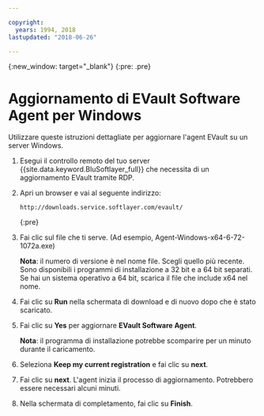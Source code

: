 ```yaml
---

copyright:
  years: 1994, 2018
lastupdated: "2018-06-26"

---
```

{:new_window: target="_blank"}
{:pre: .pre}

# Aggiornamento di EVault Software Agent per Windows 

Utilizzare queste istruzioni dettagliate per aggiornare l'agent EVault su un server Windows.

1. Esegui il controllo remoto del tuo server {{site.data.keyword.BluSoftlayer_full}} che necessita di un aggiornamento EVault tramite RDP.

2. Apri un browser e vai al seguente indirizzo:
   ```
   http://downloads.service.softlayer.com/evault/
   ```
   {:pre}
  
3. Fai clic sul file che ti serve. (Ad esempio, Agent-Windows-x64-6-72-1072a.exe)

   **Nota**: il numero di versione è nel nome file. Scegli quello più recente. <br/>
   Sono disponibili i programmi di installazione a 32 bit e a 64 bit separati. Se hai un sistema operativo a 64 bit, scarica il file che include x64 nel nome.

4. Fai clic su **Run** nella schermata di download e di nuovo dopo che è stato scaricato.

5. Fai clic su **Yes** per aggiornare **EVault Software Agent**.

   **Nota**: il programma di installazione potrebbe scomparire per un minuto durante il caricamento.

6. Seleziona **Keep my current registration** e fai clic su **next**.

7. Fai clic su **next**. L'agent inizia il processo di aggiornamento. Potrebbero essere necessari alcuni minuti.

8. Nella schermata di completamento, fai clic su **Finish**.
